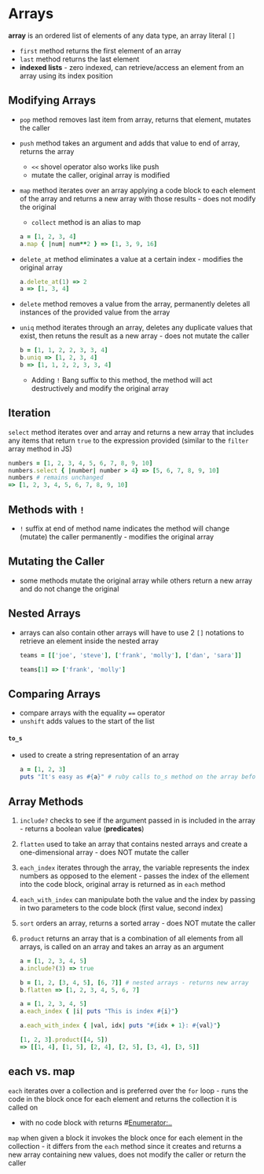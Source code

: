 # Arrays

**array** is an ordered list of elements of any data type, an array literal `[]` 

- `first` method returns the first element of an array
- `last` method returns the last element
- **indexed lists** - zero indexed, can retrieve/access an element from an array using its index position

## Modifying Arrays

- `pop` method removes last item from array, returns that element, mutates the caller

- `push` method takes an argument and adds that value to end of array, returns the array

  - `<<` shovel operator also works like push
  - mutate the caller, original array is modified 

- `map` method iterates over an array applying a code block to each element of the array and returns a new array with those results - does not modify the original

  - `collect` method is an alias to map

  ```ruby
  a = [1, 2, 3, 4]
  a.map { |num| num**2 } => [1, 3, 9, 16]
  ```

- `delete_at` method eliminates a value at a certain index - modifies the original array

  ```ruby
  a.delete_at(1) => 2
  a => [1, 3, 4]
  ```

- `delete` method removes a value from the array, permanently deletes all instances of the provided value from the array

- `uniq` method iterates through an array, deletes any duplicate values that exist, then retuns the result as a new array - does not mutate the caller

  ```ruby
  b = [1, 1, 2, 2, 3, 3, 4]
  b.uniq => [1, 2, 3, 4]
  b => [1, 1, 2, 2, 3, 3, 4]
  ```

  - Adding `!` Bang suffix to this method, the method will act destructively and modify the original array 

## Iteration

`select` method iterates over and array and returns a new array that includes any items that return `true` to the expression provided (similar to the `filter` array method in JS)

```ruby
numbers = [1, 2, 3, 4, 5, 6, 7, 8, 9, 10]
numbers.select { |number| number > 4} => [5, 6, 7, 8, 9, 10]
numbers # remains unchanged
=> [1, 2, 3, 4, 5, 6, 7, 8, 9, 10]
```

## Methods with `!`

- `!` suffix at end of method name indicates the method will change (mutate) the caller permanently - modifies the original array

## Mutating the Caller

- some methods mutate the original array while others return a new array and do not change the original

## Nested Arrays

- arrays can also contain other arrays will have to use 2 `[]` notations to retrieve an element inside the nested array

  ```ruby
  teams = [['joe', 'steve'], ['frank', 'molly'], ['dan', 'sara']]
  
  teams[1] => ['frank', 'molly']
  ```

## Comparing Arrays

- compare arrays with the equality `==` operator 
- `unshift` adds values to the start of the list



#### `to_s`

- used to create a string representation of an array

  ```ruby
  a = [1, 2, 3]
  puts "It's easy as #{a}" # ruby calls to_s method on the array before concatenating it to the string
  ```

## Array Methods

1. `include?` checks to see if the argument passed in is included in the array - returns a boolean value (**predicates**)

2. `flatten` used to take an array that contains nested arrays and create a one-dimensional array - does NOT mutate the caller

3. `each_index` iterates through the array, the variable represents the index numbers as opposed to the element - passes the index of the ellement into the code block, original array is returned as in `each` method

4. `each_with_index` can manipulate both the value and the index by passing in two parameters to the code block (first value, second index)

5. `sort` orders an array, returns a sorted array - does NOT mutate the caller

6. `product` returns an array that is a combination of all elements from all arrays, is called on an array and takes an array as an argument 

   ```ruby
   a = [1, 2, 3, 4, 5]
   a.include?(3) => true
   
   b = [1, 2, [3, 4, 5], [6, 7]] # nested arrays - returns new array
   b.flatten => [1, 2, 3, 4, 5, 6, 7]
   
   a = [1, 2, 3, 4, 5]
   a.each_index { |i| puts "This is index #{i}"}
   
   a.each_with_index { |val, idx| puts "#{idx + 1}: #{val}"}
   
   [1, 2, 3].product([4, 5])
   => [[1, 4], [1, 5], [2, 4], [2, 5], [3, 4], [3, 5]]
   ```

   

## each vs. map

`each` iterates over a collection and is preferred over the `for` loop - runs the code in the block once for each element and returns the collection it is called on

- with no code block with returns #<Enumerator:..>

`map` when given a block it invokes the block once for each element in the collection - it differs from the `each` method since it creates and returns a new array containing new values, does not modify the caller or return the caller